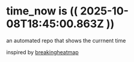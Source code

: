 # time_now is (( 2025-10-08T18:45:00.863Z ))

an automated repo that shows the currnent time

inspired by [breakingheatmap](https://github.com/breakingheatmap/breakingheatmap)